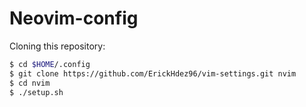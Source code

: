 # Neovim-config

Cloning this repository:

```bash
$ cd $HOME/.config
$ git clone https://github.com/ErickHdez96/vim-settings.git nvim
$ cd nvim
$ ./setup.sh
```
